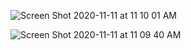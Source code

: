 ![Screen Shot 2020-11-11 at 11 10 01 AM](https://user-images.githubusercontent.com/60228369/98878683-8fe48080-2451-11eb-9cf9-b1d1548bb33c.png)

![Screen Shot 2020-11-11 at 11 09 40 AM](https://user-images.githubusercontent.com/60228369/98878736-b7d3e400-2451-11eb-91ef-cedb5c11e81c.png)

